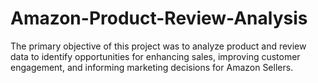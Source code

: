 # Amazon-Product-Review-Analysis
The primary objective of this project was to analyze product and review data to identify opportunities for enhancing sales, improving customer engagement, and informing marketing decisions for Amazon Sellers.
